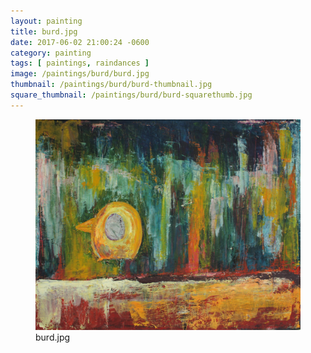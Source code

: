 ```yaml
---
layout: painting
title: burd.jpg
date: 2017-06-02 21:00:24 -0600
category: painting
tags: [ paintings, raindances ]
image: /paintings/burd/burd.jpg
thumbnail: /paintings/burd/burd-thumbnail.jpg
square_thumbnail: /paintings/burd/burd-squarethumb.jpg
---
```


<figure class="fullwidth"><img src="/paintings/burd/burd.jpg" alt="A painting titled: burd.jpg by painter Kyle Cunningham" /><figcaption>burd.jpg</figcaption></figure>
